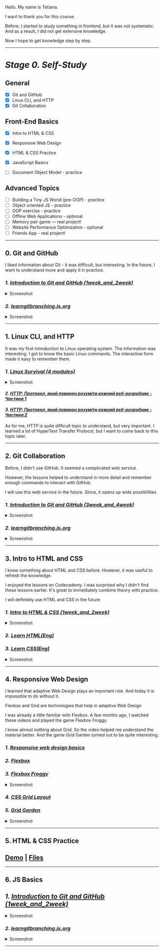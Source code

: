 Hello. My name is Tetiana.


I  want to thank you for this course. 


Before, I started to study something in frontend, but it was not systematic. And as a result, I did not get extensive knowledge. 


Now I hope to get knowledge step by step.
***

# ***Stage 0. Self-Study***
## **General**
- [X] Git and GitHub
- [X] Linux CLI, and HTTP
- [X] Git Collaboration
## **Front-End Basics**
- [X] Intro to HTML & CSS
- [X] Responsive Web Design
- [X] HTML & CSS Practice
- [X] JavaScript Basics
- [ ] Document Object Model - practice
  

 ## **Advanced Topics**
- [ ] Building a Tiny JS World (pre-OOP) - practice
- [ ] Object oriented JS - practice
- [ ] OOP exercise - practice
- [ ] Offline Web Applications - optional
- [ ] Memory pair game — real project!
- [ ] Website Performance Optimization - optional
- [ ] Friends App - real project!
***
## **0. Git and GitHub**
I liked information about Git - it was difficult, but interesting. In the future, I want to understand more and apply it in practice.

### ***1. [Introduction to Git and GitHub (1week_and_2week)](https://www.coursera.org/learn/introduction-git-github)***
 <details>
  <summary>Screenshot</summary>
  <img src="./screenshot/1.png">
  <img src="./screenshot/2.png">
</details>

### ***2. [learngitbranching.js.org](https://learngitbranching.js.org/?locale=en_US)***

 <details>
  <summary>Screenshot</summary>
  <img src="./screenshot/3.png">
   <img src="./screenshot/4.png">
</details>

***

 ## **1. Linux CLI, and HTTP**
It was my first introduction to Linux operating system. The information was interesting. I got to know the basic Linux commands. The interactive form made it easy to remember them.

 ### ***1. [Linux Survival (4 modules)](https://linuxsurvival.com/linux-tutorial-introduction/)***
 
   <details>
  <summary>Screenshot</summary>
  <img src="./task_linux_cli/Linux_quiz_1.png">
  <img src="./task_linux_cli/Linux_quiz_2.png">
  <img src="./task_linux_cli/Linux_quiz_3.png">
  <img src="./task_linux_cli/Linux_quiz_4.png">
</details>

 #### ***2. [HTTP: Протокол, який повинен розуміти кожний веб-розробник - Частина 1](https://code.tutsplus.com/uk/tutorials/http-the-protocol-every-web-developer-must-know-part-1--net-31177)***
  
#### ***3. [HTTP: Протокол, який повинен розуміти кожний веб-розробник - Частина 2](https://code.tutsplus.com/uk/tutorials/http-the-protocol-every-web-developer-must-know-part-2--net-31155)***

As for me, HTTP is quite difficult topic to understand, but very important. I learned a lot of HyperText Transfer Protocol, but I want to come back to this topic later.
***
## **2. Git Collaboration**
Before, I didn't use GitHub. It seemed a complicated web service. 

However, the lessons helped to understand in more detail and remember enough commands to interact with GitHub.

I will use this web service in the future. Since, it opens up wide possibilities

### ***1. [Introduction to Git and GitHub (3week_and_4week)](https://www.coursera.org/learn/introduction-git-github)***

<details>
  <summary>Screenshot</summary>
  <img src="./task_git_collaboration/week_3.png">
   <img src="./task_git_collaboration/week_4.png">
</details>


### ***2. [learngitbranching.js.org](https://learngitbranching.js.org/?locale=en_US)***

 <details>
  <summary>Screenshot</summary>
  <img src="./task_git_collaboration/main.png">
   <img src="./task_git_collaboration/remote.png">
</details>

***

## **3. Intro to HTML and CSS**
I knew something about HTML and CSS before. However, it was useful to refresh the knowledge.

I enjoyed the lessons on Codecademy. I was surprised why I didn't find these lessons earlier. It's great to immediately combine theory with practice.

I will definitely use HTML and CSS in the future
### ***1. [Intro to HTML & CSS (1week_and_2week)](https://www.coursera.org/learn/html-css-javascript-for-web-developers)***

<details>
  <summary>Screenshot</summary>
  <img src="./task_html_css_intro/week_1.png">
  <img src="./task_html_css_intro/week_2.png">
</details>

### ***2. [Learn HTML(Eng)](https://www.codecademy.com/learn/learn-html)***
### ***3. [Learn CSS(Eng)](https://www.codecademy.com/learn/learn-css)***

<details>
  <summary>Screenshot</summary>
  <img src="./task_html_css_intro/HTML_and_CSS.png">
</details>

***

## **4. Responsive Web Design**
I learned that adaptive Web Design plays an important role. Аnd today it is impossible to do without it.

Flexbox and Grid are technologies that help in adaptive Web Design

I was already a little familiar with Flexbox. A few months ago, I watched these videos and played the game Flexbox Froggy.

I knew almost nothing about Grid. So the video helped me understand the material better. And the game Grid Garden turned out to be quite interesting.

### ***1. [Responsive web design basics](https://web.dev/i18n/en/responsive-web-design-basics/)***
### ***2. [Flexbox](https://www.youtube.com/playlist?list=PLM6XATa8CAG5mPV60dMmjMRrHVW4LmV2x)***
### ***3. [Flexbox Froggy](http://flexboxfroggy.com/#uk)***
 <details>
  <summary>Screenshot</summary>
  <img src="./task_responsive_web_design/flexbox_froggy.png">
</details>

### ***4. [CSS Grid Layout](https://www.youtube.com/watch?v=GV92IdMGFfA&list=PLM6XATa8CAG5pXQrW_kDaeZb_uIAMNZIm&ab_channel=%D0%A4%D1%80%D1%96%D0%BB%D0%B0%D0%BD%D1%81%D0%B5%D1%80%D0%BF%D0%BE%D0%B6%D0%B8%D1%82%D1%82%D1%8E)***
### ***5. [Grid Garden](http://cssgridgarden.com/)***
 <details>
  <summary>Screenshot</summary>
  <img src="./task_responsive_web_design/grid_garden.png">
</details>


***
## **5. HTML & CSS Practice**

##  [Demo](https://tetiana-zadorozhnia.github.io/Popup/) | [Files](https://github.com/Tetiana2304/Popup/)

***
## **6. JS Basics**

## ***1. [Introduction to Git and GitHub (1week_and_2week)](https://www.coursera.org/learn/introduction-git-github)***
 <details>
  <summary>Screenshot</summary>
  <img src="./screenshot/1.png">
  <img src="./screenshot/2.png">
</details>

### ***2. [learngitbranching.js.org](https://learngitbranching.js.org/?locale=en_US)***

 <details>
  <summary>Screenshot</summary>
  <img src="./screenshot/3.png">
   <img src="./screenshot/4.png">
</details>

***

